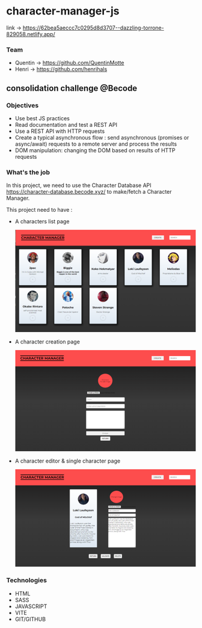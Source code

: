 # character-manager-js

link -> https://62bea5aeccc7c0295d8d3707--dazzling-torrone-829058.netlify.app/

### Team

-   Quentin -> https://github.com/QuentinMotte
-   Henri -> https://github.com/henrihals

## consolidation challenge @Becode

### Objectives

-   Use best JS practices
-   Read documentation and test a REST API
-   Use a REST API with HTTP requests
-   Create a typical asynchronous flow : send asynchronous (promises or async/await) requests to a remote server and process the results
-   DOM manipulation: changing the DOM based on results of HTTP requests

### What's the job

In this project, we need to use the Character Database API https://character-database.becode.xyz/ to make/fetch a Character Manager.

This project need to have :

-   A characters list page

    <img src="./img//first-page.png" alt="home-page" width="600"/>

-   A character creation page

    <img src="./img/create-page.png" alt="home-page" width="600"/>

-   A character editor & single character page

    <img src="./img/edit-page.png" alt="home-page" width="600"/>

### Technologies

-   HTML
-   SASS
-   JAVASCRIPT
-   VITE
-   GIT/GITHUB
